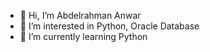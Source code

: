 - 👋 Hi, I’m Abdelrahman Anwar
- 👀 I’m interested in Python, Oracle Database
- 🌱 I’m currently learning Python
<!---
faalkher/faalkher is a ✨ special ✨ repository because its `README.md` (this file) appears on your GitHub profile.
You can click the Preview link to take a look at your changes.
--->
